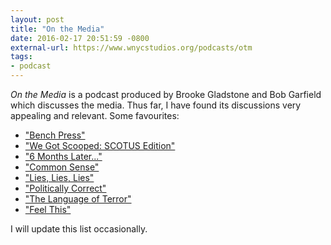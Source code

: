 ```yaml
---
layout: post
title: "On the Media"
date: 2016-02-17 20:51:59 -0800
external-url: https://www.wnycstudios.org/podcasts/otm
tags:
- podcast
---
```


*On the Media* is a podcast produced by Brooke Gladstone and Bob Garfield
which discusses the media. Thus far, I have found its discussions very
appealing and relevant. Some favourites:

- ["Bench Press"](https://www.wnycstudios.org/podcasts/otm/episodes/on-the-media-2015-10-09/)
- ["We Got Scooped: SCOTUS Edition"](https://www.wnycstudios.org/podcasts/otm/episodes/we-got-scooped-scotus-edition/)
- ["6 Months Later..."](https://www.wnycstudios.org/podcasts/otm/episodes/on-the-media-2015-11-27/)
- ["Common Sense"](https://www.wnycstudios.org/podcasts/otm/episodes/on-the-media-2016-01-08/)
- ["Lies, Lies, Lies"](https://www.wnycstudios.org/podcasts/otm/episodes/on-the-media-2015-12-04/)
- ["Politically Correct"](https://www.wnycstudios.org/podcasts/otm/episodes/on-the-media-2015-12-18)
- ["The Language of Terror"](https://www.wnycstudios.org/podcasts/otm/episodes/on-the-media-2015-11-20)
- ["Feel This"](https://www.wnycstudios.org/podcasts/otm/episodes/on-the-media-2015-11-13)

I will update this list occasionally.
